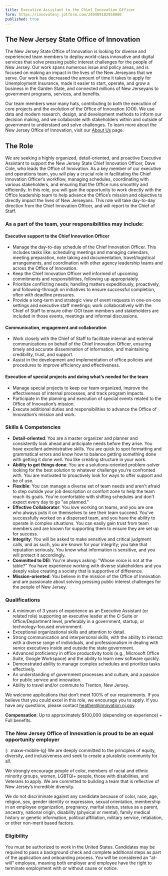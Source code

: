 ```yaml
---
title: Executive Assistant to the Chief Innovation Officer
form: https://innovatenj.jotform.com/240469102958966
published: true
---
```


## The New Jersey State Office of Innovation

The New Jersey State Office of Innovation is looking for diverse and experienced team members to deploy world-class innovative and digital services that solve pressing public interest challenges for the people of New Jersey. Our work spans numerous issue and policy areas, and is focused on making an impact in the lives of the New Jerseyans that we serve. Our work has decreased the amount of time it takes to apply for Unemployment Insurance, made it easier to start, operate, and grow a business in the Garden State, and connected millions of New Jerseyans to government programs, services, and benefits.

Our team members wear many hats, contributing to both the execution of core projects and the evolution of the Office of Innovation (OOI). We use data and modern research, design, and development methods to inform our decision making, and we collaborate with stakeholders within and outside of government to understand and solve challenges. To learn more about the New Jersey Office of Innovation, visit our [About Us](https://innovation.nj.gov/about) page.


## The Role
We are seeking a highly organized, detail-oriented, and proactive Executive Assistant to support the New Jersey State Chief Innovation Officer, Dave Cole, who leads the Office of Innovation. As a key member of our executive and operations team, you will play a crucial role in facilitating the Chief Innovation Officer’s workflow, managing schedules, coordinating with various stakeholders, and ensuring that the Office runs smoothly and efficiently.  In this role, you will gain the opportunity to work directly with the Office leadership team to help advance the Office’s mission and objective to directly impact the lives of New Jerseyans.  This role will take day-to-day direction from the Chief Innovation Officer, and will report to the Chief of Staff.

### As a part of the team, your responsibilities may include:

#### Executive support to the Chief Innovation Officer
- Manage the day-to-day schedule of the Chief Innovation Officer. This includes tasks like: scheduling meetings and managing calendars, meeting preparation, note taking and documentation, travel/logistical arrangements, and coordination with other agency leadership teams and across the Office of Innovation. 
- Keep the Chief Innovation Officer well informed of upcoming commitments and responsibilities, following up appropriately.
- Prioritize conflicting needs; handling matters expeditiously, proactively, and following-through on initiatives to ensure successful completion, often with deadline pressures.
- Provide a long-term and strategic view of event requests in one-on-one settings and executive staff meetings; work collaboratively with the Chief of Staff to ensure other OOI team members and stakeholders are included in those events, meetings and informal discussions.  

#### Communication, engagement and collaboration
- Work closely with the Chief of Staff to facilitate internal and external communications on behalf of the Chief Innovation Officer, ensuring timely and accurate dissemination of information, and maintaining credibility, trust, and support.
- Assist in the development and implementation of office policies and procedures to improve efficiency and effectiveness.

#### Execution of special projects and doing what’s needed for the team
- Manage special projects to keep our team organized, improve the effectiveness of internal processes, and track program impacts.
- Participate in the planning and execution of special events related to the Office of Innovation’s mission.
- Execute additional duties and responsibilities to advance the Office of Innovation’s mission and work.


### Skills & Competencies
- **Detail-oriented**: You are a master organizer and planner and consistently look ahead and anticipate needs before they arise. You have excellent administrative skills. You are quick to spot formatting and grammatical errors and know how to balance getting something done with getting it done well. You like creating structure in your work.
- **Ability to get things done**: You are a solutions-oriented problem-solver looking for the best solution to whatever challenge you're confronted with. You are motivated to proactively look for ways to offer support and be of use. 
- **Flexible**: You can manage a diverse set of team needs and aren't afraid to step outside your job description or comfort zone to help the team reach its goals. You're comfortable with shifting schedules and don't expect every day to go "as planned."
- **Effective Collaborator**: You love working on teams, and you are one who always puts it on themselves to see their team succeed. You’ve successfully worked on a dispersed team, and you have the ability to operate in complex situations. You can easily gain trust from team members and are known for supporting them to ensure they are set up for success. 
- **Integrity**: You will be asked to make sensitive and critical judgment calls, and as such, you are known for your integrity; you take that reputation seriously. You know what information is sensitive, and you will protect it accordingly.
- **Committed to DEI**: You're always asking: "Whose voice is not at the table?" You have experience working with diverse stakeholders and you deeply value creating a society that is supportive of difference. 
- **Mission-oriented**: You believe in the mission of the Office of Innovation and are passionate about solving pressing public interest challenges for the people of New Jersey. 

### Qualifications
- A minimum of 3 years of experience as an Executive Assistant (or related role) supporting an executive leader at the C-Suite or Office/Department level, preferably in a government, startup, or technology-focused environment.
- Exceptional organizational skills and attention to detail.
- Strong communication and interpersonal skills, with the ability to interact with a diverse range of individuals, and professionalism in dealing with senior executives inside and outside the state government.
- Advanced proficiency in office productivity tools (e.g., Microsoft Office Suite, Google Workspace) and the ability to learn new software quickly.
- Demonstrated ability to manage complex schedules and prioritize tasks effectively.
- An understanding of government processes and culture, and a passion for public service and innovation.
- Ability to travel and/or commute to Trenton, New Jersey. 

We welcome applications that don’t meet 100% of our requirements. If you believe that you could excel in this role, we encourage you to apply. If you have any questions, please contact [heather@innovation.nj.gov](mailto:heather@innovation.nj.gov).

**Compensation**: Up to approximately $100,000 (depending on experience) + Full benefits.

### The New Jersey Office of Innovation is proud to be an equal opportunity employer
{: .maxw-mobile-lg}
We are deeply committed to the principles of equity, diversity, and inclusiveness and seek to create a pluralistic community for all.

We strongly encourage people of color, members of racial and ethnic minority groups, women, LGBTQI+ people, those with disabilities, and Veterans to apply. We are committed to building a team that is reflective of New Jersey’s incredible diversity.  

We do not discriminate against any candidate because of color, race, age, religion, sex, gender identity or expression, sexual orientation, membership in an employee organization, pregnancy, marital status, status as a parent, ancestry, national origin, disability (physical or mental), family medical history or genetic information, political affiliation, military service, retaliation, or other non-merit based factors.

### Eligibility

You must be authorized to work in the United States. Candidates may be required to pass a background check and complete additional steps as part of the application and onboarding process. You will be considered an “at-will” employee, meaning both employer and employee have the right to terminate employment with or without cause or notice. 